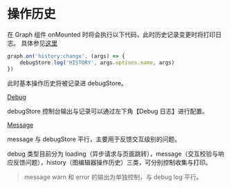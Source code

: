 # 操作历史

在 Graph 组件 onMounted 时将会执行以下代码，此时历史记录变更时将打印日志。
具体参见[这里](https://github.com/pot-mot/jimmer-code-gen-vue3/blob/multi_column_ref/src/components/pages/ModelEditor/graph/ModelEditorGraph.vue#L213)

```typescript
graph.on('history:change', (args) => {
    debugStore.log('HISTORY', args.options.name, args)
})
```

此时基本操作历史将被记录进 debugStore。

[Debug](https://github.com/pot-mot/jimmer-code-gen-vue3/tree/multi_column_ref/src/debug)

debugStore 控制台输出与记录可以通过左下角【Debug 日志】进行配置。

[Message](https://github.com/pot-mot/jimmer-code-gen-vue3/tree/multi_column_ref/src/message)

message 与 debugStore 平行，主要用于反馈交互级别的问题。

debug 类型目前分为 loading（异步请求与页面跳转），message（交互校验与响应反馈问题），history（图编辑器操作历史）三类，可分别控制收集与打印。

> message warn 和 error 的输出为单独控制，与 debug log 平行。
